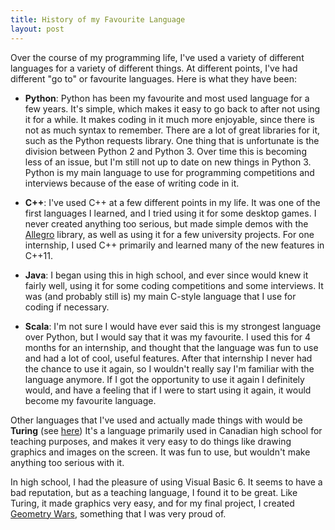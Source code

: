 ```yaml
---
title: History of my Favourite Language
layout: post
---
```


<p>Over the course of my programming life, I've used a variety of different languages for
a variety of different things. At different points, I've had different "go to" or favourite
languages. Here is what they have been:</p>

<ul>
  <li><p>
    <strong>Python</strong>:
    Python has been my favourite and most used language for a few years. It's simple, which
    makes it easy to go back to after not using it for a while. It makes coding in it much
    more enjoyable, since there is not as much syntax to remember. There are a lot of great
    libraries for it, such as the Python requests library. One thing that is unfortunate
    is the division between Python 2 and Python 3. Over time this is becoming less of an issue,
    but I'm still not up to date on new things in Python 3. Python is my main language to
    use for programming competitions and interviews because of the ease of writing code in it.
  </p></li>

  <li><p>
    <strong>C++</strong>:
    I've used C++ at a few different points in my life. It was one of the first languages I learned, and
    I tried using it for some desktop games. I never created anything too serious, but made simple
    demos with the <a href="http://liballeg.org/">Allegro</a> library, as well as using it for
    a few university projects. For one internship, I used C++ primarily and learned many of the
    new features in C++11.
  </p></li>

  <li><p>
    <strong>Java</strong>:
    I began using this in high school, and ever since would knew it fairly well, using it for
    some coding competitions and some interviews. It was (and probably still is) my main C-style
    language that I use for coding if necessary.
  </p></li>

  <li><p>
    <strong>Scala</strong>:
    I'm not sure I would have ever said this is my strongest language over Python, but I
    would say that it was my favourite. I used this for 4 months for an internship, and
    thought that the language was fun to use and had a lot of cool, useful features. After
    that internship I never had the chance to use it again, so I wouldn't really say I'm
    familiar with the language anymore. If I got the opportunity to use it again I definitely
    would, and have a feeling that if I were to start using it again, it would become my
    favourite language.
  </p></li>
</ul>

<p>Other languages that I've used and actually made things with would be <strong>Turing</strong>
(see <a href="https://en.wikipedia.org/wiki/Turing_(programming_language)">here</a>)
It's a language primarily used in Canadian high school for teaching purposes, and makes it
very easy to do things like drawing graphics and images on the screen. It was fun to use,
but wouldn't make anything too serious with it.</p>

<p>In high school, I had the pleasure of using Visual Basic 6. It seems to have a bad reputation,
but as a teaching language, I found it to be great. Like Turing, it made graphics very easy, and
for my final project, I created <a href="/projects/geometrywars">Geometry Wars</a>, something
that I was very proud of.</p>

